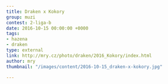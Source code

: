 ```yaml
---
title: Draken x Kokory
group: muzi
contest: 2-liga-b
date: 2016-10-15 00:00:00 +0000
tags:
- hazena
- draken
type: external
link: http://mry.cz/photo/draken/2016_Kokory/index.html
author: mry
thumbnail: "/images/content/2016-10-15_draken-x-kokory.jpg"

---
```

